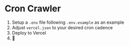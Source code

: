 # Cron Crawler

1. Setup a `.env` file following `.env.example` as an example
2. Adjust `vercel.json` to your desired cron cadence
3. Deploy to Vercel
4. 🎉
